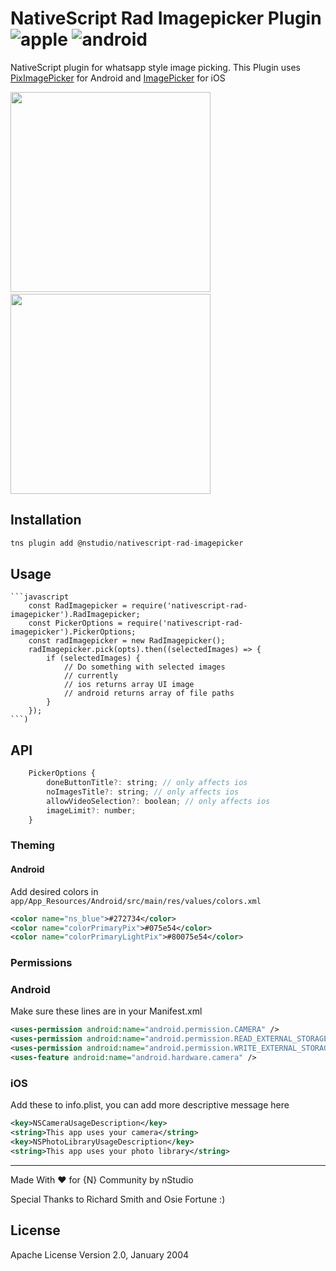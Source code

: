 # NativeScript Rad Imagepicker Plugin ![apple](https://cdn3.iconfinder.com/data/icons/picons-social/57/16-apple-32.png) ![android](https://cdn4.iconfinder.com/data/icons/logos-3/228/android-32.png)

NativeScript plugin for whatsapp style image picking. 
This Plugin uses [PixImagePicker](https://github.com/akshay2211/PixImagePicker) for Android and [ImagePicker](https://github.com/hyperoslo/ImagePicker) for iOS

<img src="https://github.com/shiv19/nativescript-rad-imagepicker/blob/master/assets/demo-android.gif?raw=true" height="320" >&nbsp;&nbsp;&nbsp;&nbsp;&nbsp;&nbsp;<img src="https://github.com/shiv19/nativescript-rad-imagepicker/blob/master/assets/demo-ios.gif" height="320" > 

## Installation

```javascript
tns plugin add @nstudio/nativescript-rad-imagepicker
```

## Usage 
	
	```javascript
        const RadImagepicker = require('nativescript-rad-imagepicker').RadImagepicker;
        const PickerOptions = require('nativescript-rad-imagepicker').PickerOptions;
        const radImagepicker = new RadImagepicker();
        radImagepicker.pick(opts).then((selectedImages) => {
            if (selectedImages) {
                // Do something with selected images
                // currently 
                // ios returns array UI image
                // android returns array of file paths
            }
        });
    ```)

## API

```javascript
    PickerOptions {
        doneButtonTitle?: string; // only affects ios
        noImagesTitle?: string; // only affects ios
        allowVideoSelection?: boolean; // only affects ios
        imageLimit?: number;
    }
```

### Theming

#### Android
Add desired colors in `app/App_Resources/Android/src/main/res/values/colors.xml`
```xml
<color name="ns_blue">#272734</color>
<color name="colorPrimaryPix">#075e54</color>
<color name="colorPrimaryLightPix">#80075e54</color>
```

### Permissions

### Android

Make sure these lines are in your Manifest.xml

```xml
<uses-permission android:name="android.permission.CAMERA" />
<uses-permission android:name="android.permission.READ_EXTERNAL_STORAGE" />
<uses-permission android:name="android.permission.WRITE_EXTERNAL_STORAGE" />
<uses-feature android:name="android.hardware.camera" />
```

### iOS

Add these to info.plist, you can add more descriptive message here
```xml
<key>NSCameraUsageDescription</key>
<string>This app uses your camera</string>
<key>NSPhotoLibraryUsageDescription</key>
<string>This app uses your photo library</string>
```

----

Made With ♥️ for {N} Community by nStudio

Special Thanks to Richard Smith and Osie Fortune :)
    
## License

Apache License Version 2.0, January 2004
